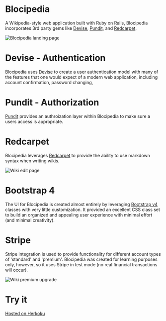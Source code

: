 # Blocipedia

A Wikipedia-style web application built with Ruby on Rails, Blocipedia incorporates 3rd party gems like [Devise](#devise---authentication), [Pundit](#pundit---authorization), and [Redcarpet](#redcarpet).

![Blocipedia landing page](https://tboddyspargo.github.io/img/blocipedia_landing_1.png)

# Devise - Authentication

Blocipedia uses [Devise](https://github.com/plataformatec/devise) to create a user authentication model with many of the features that one would expect of a modern web application, including account confirmation, password changing, 

# Pundit - Authorization

[Pundit](https://github.com/varvet/pundit) provides an authroization layer within Blocipedia to make sure a users access is appropriate.

# Redcarpet

Blocipedia leverages [Redcarpet](https://github.com/vmg/redcarpet) to provide the ability to use markdown syntax when writing wikis.

![Wiki edit page](https://tboddyspargo.github.io/img/blocipedia_wiki_edit_1.png)

# Bootstrap 4

The UI for Blocipedia is created almost entirely by leveraging [Bootstrap v4](https://getbootstrap.com/docs/4.0/getting-started/introduction/) classes with very little customization. It provided an excellent CSS class set to build an organized and appealing user experience with minimal effort (and minimal creativity).

# Stripe

Stripe integration is used to provide functionality for different account types of 'standard' and 'premium'. Blocipedia was created for learning purposes only, however, so it uses Stripe in test mode (no real financial transactions will occur).

![Wiki premium upgrade](https://tboddyspargo.github.io/img/blocipedia_go_premium_2.png)

# Try it

[Hosted on Herkoku](https://protected-lowlands-64539.herokuapp.com/)
